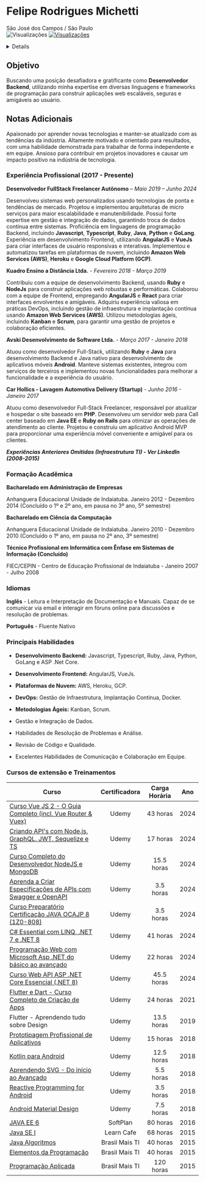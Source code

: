 # Felipe Rodrigues Michetti
São José dos Campos / São Paulo  
<img src="https://komarev.com/ghpvc/?username=frmichetti&color=red" alt="Visualizações" />
[![Visualizações](https://hits.seeyoufarm.com/api/count/incr/badge.svg?url=https%3A%2F%2Fgist.github.com%2Ffrmichetti%2F565bf971a2c5c621a34693b7463c2671&count_bg=%23C83D3D&title_bg=%23555555&icon=&icon_color=%23E7E7E7&title=Visualizações&edge_flat=false)](https://hits.seeyoufarm.com)
<details> 
<br />  

LinkedIn: https://www.linkedin.com/in/frmichetti  
  
GitHub: https://github.com/frmichetti  
  
Email: frmichetti@gmail.com  
  
WhatsApp: +55 12 99155-2277
  
</details> 

## Objetivo
Buscando uma posição desafiadora e gratificante como **Desenvolvedor Backend**, utilizando minha expertise em diversas linguagens e frameworks de programação para construir aplicações web escaláveis, seguras e amigáveis ao usuário.

## Notas Adicionais
Apaixonado por aprender novas tecnologias e manter-se atualizado com as tendências da indústria. Altamente motivado e orientado para resultados, com uma habilidade demonstrada para trabalhar de forma independente e em equipe. Ansioso para contribuir em projetos inovadores e causar um impacto positivo na indústria de tecnologia.

### Experiência Profissional (2017 - Presente)
**Desenvolvedor FullStack Freelancer Autônomo** _– Maio 2019 – Junho 2024_

Desenvolveu sistemas web personalizados usando tecnologias de ponta e tendências de mercado.
Projetou e implementou arquiteturas de micro serviços para maior escalabilidade e manutenibilidade.
Possui forte expertise em gestão e integração de dados, garantindo troca de dados contínua entre sistemas.
Proficiência em linguagens de programação Backend, incluindo **Javascript**, **Typescript**, **Ruby**, **Java**, **Python** e **GoLang**.
Experiência em desenvolvimento Frontend, utilizando **AngularJS** e **VueJs** para criar interfaces de usuário responsivas e interativas.
Implementou e automatizou tarefas em plataformas de nuvem, incluindo **Amazon Web Services (AWS)**, **Heroku** e **Google Cloud Platform (GCP)**.

**Kuadro Ensino a Distância Ltda.** _- Fevereiro 2018 - Março 2019_

Contribuiu com a equipe de desenvolvimento Backend, usando **Ruby** e **NodeJs** para construir aplicações web robustas e performáticas.
Colaborou com a equipe de Frontend, empregando **AngularJS** e **React** para criar interfaces envolventes e amigáveis.
Adquiriu experiência valiosa em práticas DevOps, incluindo gestão de infraestrutura e implantação contínua usando **Amazon Web Services (AWS)**.
Utilizou metodologias ágeis, incluindo **Kanban** e **Scrum**, para garantir uma gestão de projetos e colaboração eficientes.

**Avski Desenvolvimento de Software Ltda.** _- Março 2017 - Janeiro 2018_

Atuou como desenvolvedor Full-Stack, utilizando **Ruby** e **Java** para desenvolvimento Backend e Java nativo para desenvolvimento de aplicativos móveis **Android**.
Manteve sistemas existentes, integrou com serviços de terceiros e implementou novas funcionalidades para melhorar a funcionalidade e a experiência do usuário.

**Car Hollics - Lavagem Automotiva Delivery (Startup)** _- Junho 2016 - Janeiro 2017_

Atuou como desenvolvedor Full-Stack Freelancer, responsável por atualizar e hospedar o site baseado em **PHP**.
Desenvolveu um servidor web para Call center baseado em **Java EE** e **Ruby on Rails** para otimizar as operações de atendimento ao cliente.
Projetou e construiu um aplicativo Android MVP para proporcionar uma experiência móvel conveniente e amigável para os clientes.

**_Experiências Anteriores Omitidas (Infraestrutura TI) - Ver LinkedIn (2008-2015)_**

### Formação Acadêmica
**Bacharelado em Administração de Empresas**

Anhanguera Educacional Unidade de Indaiatuba. Janeiro 2012 - Dezembro 2014 (Concluído o 1º e 2º ano, em pausa no 3º ano, 5º semestre)

**Bacharelado em Ciência da Computação** 

Anhanguera Educacional Unidade de Indaiatuba. Janeiro 2010 - Dezembro 2010 (Concluído o 1º ano, em pausa no 2º ano, 3º semestre)

**Técnico Profissional em Informática com Ênfase em Sistemas de Informação (Concluído)**

FIEC/CEPIN - Centro de Educação Profissional de Indaiatuba - Janeiro 2007 - Julho 2008 

### Idiomas
**Inglês** - Leitura e Interpretação de Documentação e Manuais. Capaz de se comunicar via email e interagir em fóruns online para discussões e resolução de problemas.

**Português** - Fluente Nativo

### Principais Habilidades
- **Desenvolvimento Backend:** Javascript, Typescript, Ruby, Java, Python, GoLang e ASP .Net Core.

- **Desenvolvimento Frontend:** AngularJS, VueJs.

- **Plataformas de Nuvem:** AWS, Heroku, GCP.

- **DevOps:** Gestão de Infraestrutura, Implantação Contínua, Docker.

- **Metodologias Ágeis:** Kanban, Scrum.

- Gestão e Integração de Dados.

- Habilidades de Resolução de Problemas e Análise.

- Revisão de Código e Qualidade.

- Excelentes Habilidades de Comunicação e Colaboração em Equipe.

### Cursos de extensão e Treinamentos

| Curso                                                        | Certificadora  | Carga Horária | Ano     | 
| ------------------------------------------------------------ |:-------------: |:-------------:| :------:|
|[Curso Vue JS 2 - O Guia Completo (incl. Vue Router & Vuex)](https://www.udemy.com/certificate/UC-060a7978-8aab-4278-b4be-a22696aff910/)| Udemy| 43 horas | 2024 |
| [ Criando API's com Node.js, GraphQL, JWT, Sequelize e TS](https://www.udemy.com/certificate/UC-3cf44473-3dc2-43d4-9cca-bdc480bcbb94/)  | Udemy          | 17 horas      | 2024    |
| [Curso Completo do Desenvolvedor NodeJS e MongoDB](https://www.udemy.com/certificate/UC-973a42d1-ccf2-4e5e-800f-9091f4ccf5cc/)          | Udemy          | 15.5 horas   | 2024     |   
| [Aprenda a Criar Especificações de APIs com Swagger e OpenAPI](https://www.udemy.com/certificate/UC-e7c17806-09c4-4842-9a31-84ab9761e873/) | Udemy          | 3.5 horas    | 2024     |
| [Curso Preparatório Certificação JAVA OCAJP 8 (1Z0-808)](https://www.udemy.com/certificate/UC-c259155e-bbb4-4a17-bedd-5ce7b331cce1/)       | Udemy          | 3.5 horas     | 2024    |
| [C# Essential com LINQ, .NET 7 e .NET 8](https://www.udemy.com/certificate/UC-ed6bf23f-a06f-4bd3-bd6d-7f2e7722e2a8/)                       | Udemy          | 41 horas      | 2024    |
| [Programação Web com Microsoft Asp .NET do básico ao avançado](https://www.udemy.com/certificate/UC-7fe4d0cc-9c65-4f28-97b9-cf13d9a7791f/) | Udemy          | 22 horas      | 2024    |
| [Curso Web API ASP .NET Core Essencial (.NET 8)](https://www.udemy.com/certificate/UC-49029b7e-8500-4d9f-840a-5a06cefe2648/)               | Udemy          | 45.5 horas      | 2024    |
| [Flutter e Dart - Curso Completo de Criação de Apps](https://www.udemy.com/certificate/UC-41743550-7392-441a-bd69-8004a42245f4/)           | Udemy          | 24 horas      | 2021    |
| Flutter - Aprendendo tudo sobre Design                        | Udemy    | 13.5 horas         | 2019    |
| [Prototipagem Profissional de Aplicativos](https://www.udemy.com/certificate/UC-15HQQJN5/)                     | Udemy          | 15 horas      | 2018    |
| [Kotlin para Android](https://www.udemy.com/certificate/UC-48NXII1K/)                                          | Udemy          | 12.5 horas    | 2018    |
| [Aprendendo SVG - Do início ao Avançado](https://www.udemy.com/certificate/UC-7WEPI9CB/)                       | Udemy          | 5.5 horas     | 2018    |
| [Reactive Programming for Android](https://www.udemy.com/certificate/UC-GYQVZ51E/)                             | Udemy          | 3.5 horas     | 2018    |
| [Android Material Design](https://www.udemy.com/certificate/UC-IVOE83VJ/)                                      | Udemy          | 7.5 horas     | 2018    |
| [JAVA EE 6](https://frmichetti.github.io/certificates/Java_EE_6-Certificado_Felipe_Rodrigues_Michetti_27.png)                                                    | SoftPlan       | 80 horas      | 2016    |
| [Java SE I](https://frmichetti.github.io/certificates/certificate-2100749.735701.12566-learncafe-frente.png)                                                    | Learn Cafe     | 68 horas      | 2015    |
| [Java Algoritmos](https://frmichetti.github.io/certificates/Java%20Algoritmos.png)                               | Brasil Mais TI | 40 horas      | 2015    |
| [Elementos da Programação](https://frmichetti.github.io/certificates/Java%20Elementos%20da%20Programaçao.png)                                     | Brasil Mais TI | 40 horas      | 2015    |
| [Programação Aplicada](https://frmichetti.github.io/certificates/Java%20Programação%20Aplicada.png)                                         | Brasil Mais TI | 120 horas     | 2015    |








